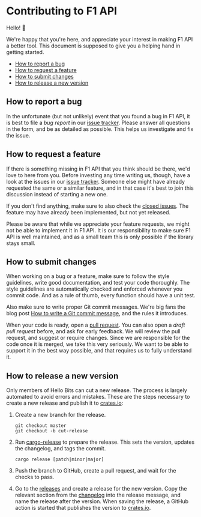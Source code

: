 # Contributing to F1 API

Hello! 👋

We're happy that you're here, and appreciate your interest in making F1 API a
better tool. This document is supposed to give you a helping hand in getting
started.

- [How to report a bug](#how-to-report-a-bug)
- [How to request a feature](#how-to-request-a-feature)
- [How to submit changes](#how-to-submit-changes)
- [How to release a new version](#how-to-release-a-new-version)

## How to report a bug

In the unfortunate (but not unlikely) event that you found a bug in F1 API, it
is best to file a _bug report_ in our [issue tracker][issues]. Please answer all
questions in the form, and be as detailed as possible. This helps us investigate
and fix the issue.

## How to request a feature

If there is something missing in F1 API that you think should be there, we'd
love to here from you. Before investing any time writing us, though, have a look
at the issues in our [issue tracker][issues]. Someone else might have already
requested the same or a similar feature, and in that case it's best to join this
discussion instead of starting a new one.

If you don't find anything, make sure to also check the [closed issues][issues-closed].
The feature may have already been implemented, but not yet released.

Please be aware that while we appreciate your feature requests, we might not be
able to implement it in F1 API. It is our responsibility to make sure F1 API is
well maintained, and as a small team this is only possible if the library stays
small.

## How to submit changes

When working on a bug or a feature, make sure to follow the style guidelines,
write good documentation, and test your code thoroughly. The style guidelines
are automatically checked and enforced whenever you commit code. And as a rule
of thumb, every function should have a unit test.

Also make sure to write proper Git commit messages. We're big fans the blog post
[How to write a Git commit message](https://chris.beams.io/posts/git-commit/),
and the rules it introduces.

When your code is ready, open a [pull request][pr]. You can also open a _draft
pull request_ before, and ask for early feedback. We will review the pull
request, and suggest or require changes. Since we are responsible for the code
once it is merged, we take this very seriously. We want to be able to support it
in the best way possible, and that requires us to fully understand it.

## How to release a new version

Only members of Hello Bits can cut a new release. The process is largely
automated to avoid errors and mistakes. These are the steps necessary to create
a new release and publish it to [crates.io]:

1. Create a new branch for the release.

   ```shell script
   git checkout master
   git checkout -b cut-release
   ```

1. Run [cargo-release](https://github.com/sunng87/cargo-release) to prepare the
   release. This sets the version, updates the changelog, and tags the commit.

   ```shell script
   cargo release [patch|minor|major]
   ```

1. Push the branch to GitHub, create a pull request, and wait for the checks to
   pass.

1. Go to the [releases](https://github.com/hellobits/f1-api/releases) and create
   a release for the new version. Copy the relevant section from the [changelog]
   into the release message, and name the release after the version. When saving
   the release, a GitHub action is started that publishes the version to
   [crates.io].

[changelog]: ./CHANGELOG.md
[crates.io]: https://crates.io
[issues]: https://github.com/jdno/f1-api/issues
[issues-closed]: https://github.com/jdno/f1-api/issues?utf8=%E2%9C%93&q=is%3Aissue+is%3Aclosed
[pr]: https://github.com/jdno/f1-api/pulls
